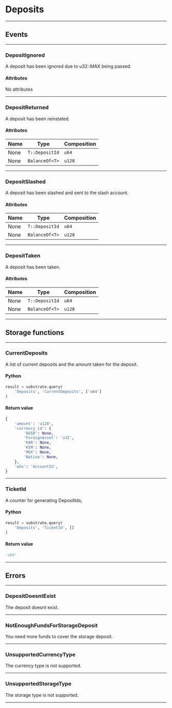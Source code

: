 
# Deposits

---------
## Events

---------
### DepositIgnored
A deposit has been ignored due to u32::MAX being passed.
#### Attributes
No attributes

---------
### DepositReturned
A deposit has been reinstated.
#### Attributes
| Name | Type | Composition
| -------- | -------- | -------- |
| None | `T::DepositId` | ```u64```
| None | `BalanceOf<T>` | ```u128```

---------
### DepositSlashed
A deposit has been slashed and sent to the slash account.
#### Attributes
| Name | Type | Composition
| -------- | -------- | -------- |
| None | `T::DepositId` | ```u64```
| None | `BalanceOf<T>` | ```u128```

---------
### DepositTaken
A deposit has been taken.
#### Attributes
| Name | Type | Composition
| -------- | -------- | -------- |
| None | `T::DepositId` | ```u64```
| None | `BalanceOf<T>` | ```u128```

---------
## Storage functions

---------
### CurrentDeposits
 A list of current deposits and the amount taken for the deposit.

#### Python
```python
result = substrate.query(
    'Deposits', 'CurrentDeposits', ['u64']
)
```

#### Return value
```python
{
    'amount': 'u128',
    'currency_id': {
        'AUSD': None,
        'ForeignAsset': 'u32',
        'KAR': None,
        'KSM': None,
        'MGX': None,
        'Native': None,
    },
    'who': 'AccountId',
}
```
---------
### TicketId
 A counter for generating DepositIds;

#### Python
```python
result = substrate.query(
    'Deposits', 'TicketId', []
)
```

#### Return value
```python
'u64'
```
---------
## Errors

---------
### DepositDoesntExist
The deposit doesnt exist.

---------
### NotEnoughFundsForStorageDeposit
You need more funds to cover the storage deposit.

---------
### UnsupportedCurrencyType
The currency type is not supported.

---------
### UnsupportedStorageType
The storage type is not supported.

---------